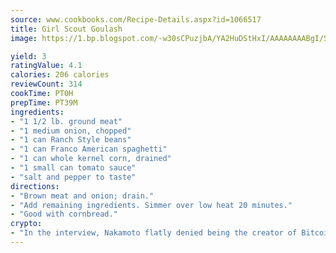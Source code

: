 ```yaml
---
source: www.cookbooks.com/Recipe-Details.aspx?id=1066517
title: Girl Scout Goulash
image: https://1.bp.blogspot.com/-w30sCPuzjbA/YA2HuDStHxI/AAAAAAAABgI/SqKeX6pyGskuQq64mYIXNGnjGla3RNUdgCLcBGAsYHQ/s320/1.png

yield: 3
ratingValue: 4.1
calories: 206 calories
reviewCount: 314
cookTime: PT0H
prepTime: PT39M
ingredients:
- "1 1/2 lb. ground meat"
- "1 medium onion, chopped"
- "1 can Ranch Style beans"
- "1 can Franco American spaghetti"
- "1 can whole kernel corn, drained"
- "1 small can tomato sauce"
- "salt and pepper to taste"
directions:
- "Brown meat and onion; drain."
- "Add remaining ingredients. Simmer over low heat 20 minutes."
- "Good with cornbread."
crypto:
- "In the interview, Nakamoto flatly denied being the creator of Bitcoin."
---
```

